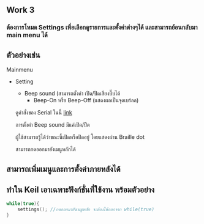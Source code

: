 ## Work 3
### ต้องการโหมด Settings เพื่อเลือกดูรายการและตั้งค่าต่างๆได้ และสามารถย้อนกลับมา main menu ได้
## ตัวอย่างเช่น

Mainmenu

 - Setting
    - Beep sound (สามารถตั้งค่า เปิด/ปิดเสียงบี๊บได้
        - Beep-On หรือ Beep-Off (แสดงผลเป็นจุดเบร์ลล)



    ดูคำสั่งของ Serial ในนี้ [link](https://github.com/moomdate/Bkeyboard) 

    การตั้งค่า Beep sound มีแค่เปิด/ปืด 

    ผู้ใช้สามารถรู้ได้ว่าขณะนี้เปิดหรือปิดอยู่ โดยแสดงผ่าน Braille dot 

    สามารถกดออกมายังเมนูหลักได้


## สามารถเพิ่มเมนูและการตั้งค่าภายหลังได้
## ทำใน Keil เอาเฉพาะฟังก์ชั่นที่ใช้งาน พร้อมตัวอย่าง
```c
while(true){
    settings(); //กดออกมายังเมนูหลัก จะต้องให้ออกจาก while(true)
}
```